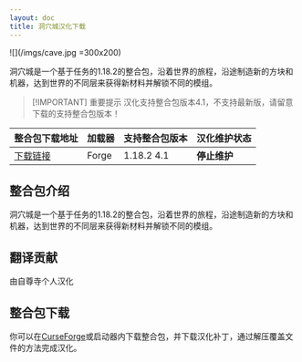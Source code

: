 ```yaml
---
layout: doc
title: 洞穴城汉化下载
---
```


![](/imgs/cave.jpg =300x200)

洞穴城是一个基于任务的1.18.2的整合包，沿着世界的旅程，沿途制造新的方块和机器，达到世界的不同层来获得新材料并解锁不同的模组。

> [!IMPORTANT] 重要提示
> 汉化支持整合包版本4.1，不支持最新版，请留意下载的支持整合包版本！

<DownloadLinks :methods="[
  { id: 'baidu-drive', text: '下载汉化', icon: '/imgs/svg/baidu-drive.svg', link: 'https://pan.baidu.com/s/1OI533N2IMHssFsoGm5o0lg?dp-logid=91125100565815730002&pwd=x068#list/path=%2F%E8%87%AA%E5%B0%8A%E5%AF%BA%E6%B1%89%E5%8C%96%E5%85%A8%E9%9B%86%2F1.18.x%2FCaveopolis' },
  { id: 'bilibili', text: '专栏介绍', icon: '/imgs/svg/bilibili.svg', link: 'https://www.bilibili.com/read/cv21297910' },
  { id: 'lazy', text: '懒汉下载', icon: '/imgs/logo/logo_64.png', link: 'https://pan.baidu.com/s/1OI533N2IMHssFsoGm5o0lg?dp-logid=91125100565815730002&pwd=x068#list/path=%2F%E8%87%AA%E5%B0%8A%E5%AF%BA%E6%B1%89%E5%8C%96%E5%85%A8%E9%9B%86%2F1.18.x%2FCaveopolis' }
]" />

| 整合包下载地址                                                       | 加载器 | 支持整合包版本 | 汉化维护状态 |
| :------------------------------------------------------------------- | :----- | :------------- | :----------- |
| [下载链接](https://www.curseforge.com/minecraft/modpacks/caveopolis) | Forge  | 1.18.2 4.1     | **停止维护** |

## 整合包介绍

洞穴城是一个基于任务的1.18.2的整合包，沿着世界的旅程，沿途制造新的方块和机器，达到世界的不同层来获得新材料并解锁不同的模组。

## 翻译贡献

由自尊寺个人汉化

## 整合包下载

你可以在[CurseForge](https://www.curseforge.com/minecraft/modpacks/caveopolis)或启动器内下载整合包，并下载汉化补丁，通过解压覆盖文件的方法完成汉化。

<DocSupport />
